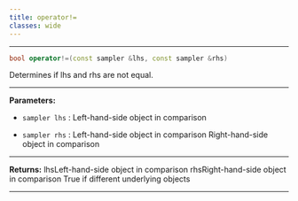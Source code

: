 ```yaml
---
title: operator!=
classes: wide
---
```



---

```cpp
bool operator!=(const sampler &lhs, const sampler &rhs)
```


Determines if lhs and rhs are not equal. 


---
**Parameters:**

 - `sampler lhs`
: Left-hand-side object in comparison 

 - `sampler rhs`
: Left-hand-side object in comparison Right-hand-side object in comparison 


---
**Returns:** lhsLeft-hand-side object in comparison rhsRight-hand-side object in comparison True if different underlying objects 

---
